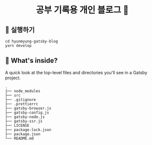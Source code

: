 
<h1 align="center">
  공부 기록용 개인 블로그 💛
</h1>


## 🚀 실행하기

    
    cd hyunmyung-gatsby-blog
    yarn develop
    
    

## 🧐 What's inside?

A quick look at the top-level files and directories you'll see in a Gatsby project.

    .
    ├── node_modules
    ├── src
    ├── .gitignore
    ├── .prettierrc
    ├── gatsby-browser.js
    ├── gatsby-config.js
    ├── gatsby-node.js
    ├── gatsby-ssr.js
    ├── LICENSE
    ├── package-lock.json
    ├── package.json
    └── README.md
